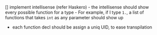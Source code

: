 [] implement intellisense (refer Haskero)
    - the intellisense should show every possible function for a type
    - For example, if I type `1.`, a list of functions that takes `int` as any parameter should show up


- each function decl should be assign a uniq UID, to ease transpilation